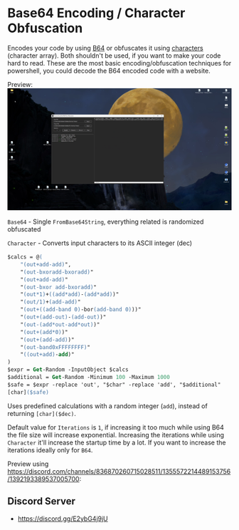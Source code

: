 # Base64 Encoding / Character Obfuscation

Encodes your code by using [B64](https://www.base64decode.org/) or obfuscates it using [characters](https://www.rapidtables.com/code/text/ascii-table.html) (character array). Both shouldn't be used, if you want to make your code hard to read. These are the most basic encoding/obfuscation techniques for powershell, you could decode the B64 encoded code with a website. 

Preview:
[![pre](https://github.com/5Noxi/B64-Character/blob/main/b64char.png)](https://github.com/user-attachments/assets/c35ef9a2-715d-4c0c-a6c4-87ba6633990c)

`Base64` - Single `FromBase64String`, everything related is randomized obfuscated

`Character` - Converts input characters to its ASCII integer (dec)
```ps
$calcs = @(
    "(out+add-add)",
    "(out-bxoradd-bxoradd)"
    "(out+add-add)"
    "(out-bxor add-bxoradd)"
    "(out*1)+((add*add)-(add*add))"
    "(out/1)+(add-add)"
    "(out+((add-band 0)-bor(add-band 0)))"
    "(out+(add-out)-(add-out))"
    "(out-(add*out-add*out))"
    "(out+(add*0))"
    "(out+(add-add))"
    "(out-band0xFFFFFFFF)"
    "((out+add)-add)"
)
$expr = Get-Random -InputObject $calcs
$additional = Get-Random -Minimum 100 -Maximum 1000
$safe = $expr -replace 'out', "$char" -replace 'add', "$additional"
[char]($safe)
```
Uses predefined calculations with a random integer (`add`), instead of returning `[char]($dec)`.

Default value for `Iterations` is `1`, if increasing it too much while using B64 the file size will increase exponential. Increasing the iterations while using `Character` it'll increase the startup time by a lot. If you want to increase the iterations ideally only for `B64`.

Preview using https://discord.com/channels/836870260715028511/1355572214489153756/1392193389537005700:

## Discord Server 
- https://discord.gg/E2ybG4j9jU
